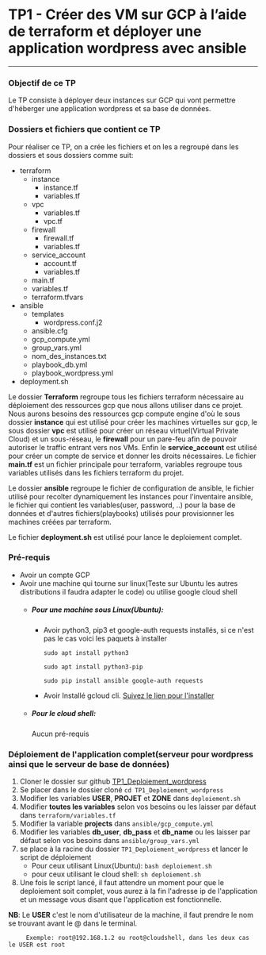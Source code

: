 # TP1 - Créer des VM sur GCP à l’aide de terraform et déployer une application wordpress avec ansible
----------------------------------------------------------------------------------------------------------
### Objectif de ce TP
Le TP consiste à déployer deux instances sur GCP qui vont permettre d'héberger une application wordpress et sa base de données.
### Dossiers et fichiers que contient ce TP
Pour réaliser ce TP, on a crée les fichiers et on les a regroupé dans les dossiers et sous dossiers comme suit:
- terraform
	- instance
		- instance.tf
		- variables.tf
	- vpc
		- variables.tf
		- vpc.tf
	- firewall
		- firewall.tf
		- variables.tf
	- service_account
		- account.tf
		- variables.tf
	- main.tf
	- variables.tf
	- terraform.tfvars
- ansible
	- templates
 		- wordpress.conf.j2 
	- ansible.cfg
	- gcp_compute.yml
	- group_vars.yml
	- nom_des_instances.txt
	- playbook_db.yml 
	- playbook_wordpress.yml
 - deployment.sh

Le dossier **Terraform** regroupe tous les fichiers terraform nécessaire au déploiement des ressources gcp que nous allons utiliser dans ce projet.
Nous aurons besoins des ressources gcp compute engine d'où le sous dossier **instance** qui est utilisé pour créer les machines virtuelles sur gcp, le sous dossier **vpc** est utilisé pour créer un réseau virtuel(Virtual Private Cloud) et un sous-réseau, le **firewall** pour un pare-feu afin de pouvoir autoriser le traffic entrant vers nos VMs.
Enfin le **service_account** est utilisé pour créer un compte de service et donner les droits nécessaires. 
Le fichier **main.tf** est un fichier principale pour terraform, variables regroupe tous variables utilisés dans les fichiers terraform du projet.

Le dossier **ansible** regroupe le fichier de configuration de ansible, le fichier utilisé pour recolter dynamiquement les instances pour l'inventaire ansible, le fichier qui contient les variables(user, password, ..) pour la base de données et d'autres fichiers(playbooks) utilisés pour provisionner les machines créées par terraform.

Le fichier **deployment.sh** est utilisé pour lance le deploiement complet.
### Pré-requis
- Avoir un compte GCP
- Avoir une machine qui tourne sur linux(Teste sur Ubuntu les autres distributions il faudra adapter le code) ou utilise google cloud shell
	- ##### Pour une machine sous Linux(Ubuntu):
		- Avoir python3, pip3 et google-auth requests installés, si ce n'est pas le cas voici les paquets à installer
  
    		`sudo apt install python3`
    
    		`sudo apt install python3-pip`
    
    		`sudo pip install ansible google-auth requests`
      -  Avoir Installé gcloud cli. [Suivez le lien pour l'installer](https://cloud.google.com/sdk/docs/install?hl=fr#linux)
     - ##### Pour le cloud shell:
       Aucun pré-requis
### Déploiement de l'application complet(serveur pour wordpress ainsi que le serveur de base de données)
1. Cloner le dossier sur github [TP1_Deploiement_wordpress](https://github.com/Herve-NAHIMANA/TP1_Deploiement_Wordpress.git)
2. Se placer dans le dossier cloné `cd TP1_Deploiement_wordpress`   
3. Modifier les variables **USER**, **PROJET** et **ZONE** dans `deploiement.sh`
4. Modifier **toutes les variables** selon vos besoins ou les laisser par défaut dans `terraform/variables.tf`
5. Modifier la variable **projects** dans `ansible/gcp_compute.yml`
6. Modifier les variables **db_user**, **db_pass** et **db_name** ou les laisser par défaut selon vos besoins dans `ansible/group_vars.yml`
7. se place à la racine du dossier `TP1_Deploiement_wordpress` et lancer le script de déploiement
	- Pour ceux utilisant Linux(Ubuntu):
		`bash deploiement.sh`
	- pour ceux utilisant le cloud shell:
		`sh deploiement.sh`
8. Une fois le script lancé, il faut attendre un moment pour que le deploiement soit complet, vous aurez à la fin l'adresse ip de l'application et un message vous 
   disant que l'application est fonctionnelle.


**NB**: Le **USER** c'est le nom d'utilisateur de la machine, il faut prendre le nom se trouvant avant le @ dans le terminal.
	
         Exemple: root@192.168.1.2 ou root@cloudshell, dans les deux cas le USER est root
